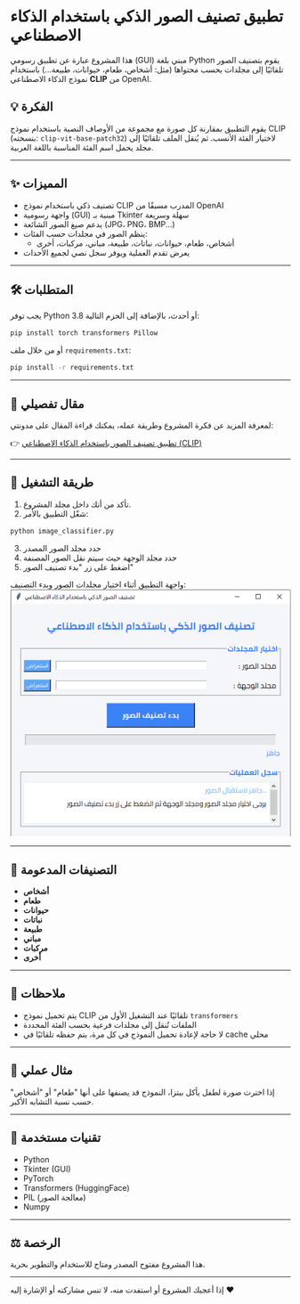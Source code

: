 # تطبيق تصنيف الصور الذكي باستخدام الذكاء الاصطناعي

هذا المشروع عبارة عن تطبيق رسومي (GUI) مبني بلغة Python يقوم بتصنيف الصور تلقائيًا إلى مجلدات بحسب محتواها (مثل: أشخاص، طعام، حيوانات، طبيعة...) باستخدام نموذج الذكاء الاصطناعي **CLIP** من OpenAI.

## 💡 الفكرة
يقوم التطبيق بمقارنة كل صورة مع مجموعة من الأوصاف النصية باستخدام نموذج CLIP (بنسخته: `clip-vit-base-patch32`) لاختيار الفئة الأنسب. 
ثم يُنقل الملف تلقائيًا إلى مجلد يحمل اسم الفئة المناسبة باللغة العربية.

---

## ✨ المميزات
- تصنيف ذكي باستخدام نموذج CLIP المدرب مسبقًا من OpenAI
- واجهة رسومية (GUI) مبنية بـ Tkinter سهلة وسريعة
- يدعم صيغ الصور الشائعة (JPG، PNG، BMP...)
- ينظم الصور في مجلدات حسب الفئات:
  - أشخاص، طعام، حيوانات، نباتات، طبيعة، مباني، مركبات، أخرى
- يعرض تقدم العملية ويوفر سجل نصي لجميع الأحداث

---

## 🛠️ المتطلبات

يجب توفر Python 3.8 أو أحدث، بالإضافة إلى الحزم التالية:

```bash
pip install torch transformers Pillow
```

أو من خلال ملف `requirements.txt`:
```bash
pip install -r requirements.txt
```

---

## 📰 مقال تفصيلي

لمعرفة المزيد عن فكرة المشروع وطريقة عمله، يمكنك قراءة المقال على مدونتي:

👉 [تطبيق تصنيف الصور باستخدام الذكاء الاصطناعي (CLIP)](https://www.valley4techs.com/2025/04/ai-image-classification-application.html)

---

## 🚀 طريقة التشغيل

1. تأكد من أنك داخل مجلد المشروع.
2. شغّل التطبيق بالأمر:
```bash
python image_classifier.py
```
3. حدد مجلد الصور المصدر
4. حدد مجلد الوجهة حيث سيتم نقل الصور المصنفة
5. اضغط على زر "بدء تصنيف الصور"

واجهة التطبيق أثناء اختيار مجلدات الصور وبدء التصنيف:
![واجهة التطبيق](image_classifier.png)

---

## 📂 التصنيفات المدعومة
- **أشخاص**
- **طعام**
- **حيوانات**
- **نباتات**
- **طبيعة**
- **مباني**
- **مركبات**
- **أخرى**

---

## 📝 ملاحظات
- يتم تحميل نموذج CLIP تلقائيًا عند التشغيل الأول من `transformers`
- الملفات تُنقل إلى مجلدات فرعية بحسب الفئة المحددة
- لا حاجة لإعادة تحميل النموذج في كل مرة، يتم حفظه تلقائيًا في cache محلي

---

## 📸 مثال عملي
إذا اخترت صورة لطفل يأكل بيتزا، النموذج قد يصنفها على أنها "طعام" أو "أشخاص" حسب نسبة التشابه الأكبر.

---

## 🧠 تقنيات مستخدمة
- Python
- Tkinter (GUI)
- PyTorch
- Transformers (HuggingFace)
- PIL (معالجة الصور)
- Numpy

---

## ⚖️ الرخصة
هذا المشروع مفتوح المصدر ومتاح للاستخدام والتطوير بحرية.

---

إذا أعجبك المشروع أو استفدت منه، لا تنس مشاركته أو الإشارة إليه ❤️

